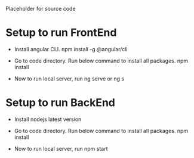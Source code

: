 Placeholder for source code

# Setup to run FrontEnd

- Install angular CLI. 
  npm install -g @angular/cli

- Go to code directory. Run below command to install all packages.
  npm install

- Now to run local server, run ng serve or ng s


# Setup to run BackEnd

- Install nodejs latest version
 
- Go to code directory. Run below command to install all packages.
  npm install

- Now to run local server, run npm start

